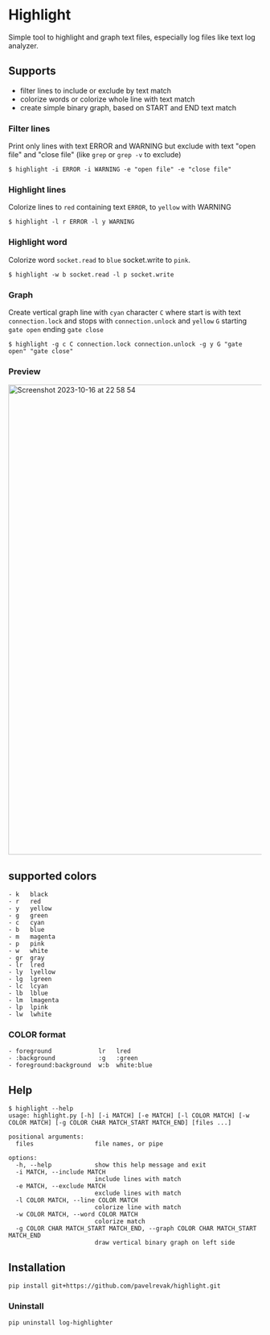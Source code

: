 # Highlight

Simple tool to highlight and graph text files, especially log files like text log analyzer.

## Supports

- filter lines to include or exclude by text match
- colorize words or colorize whole line with text match
- create simple binary graph, based on START and END text match

### Filter lines

Print only lines with text ERROR and WARNING but exclude with text "open file" and "close file" (like `grep` or `grep -v` to exclude)

```
$ highlight -i ERROR -i WARNING -e "open file" -e "close file"
```

### Highlight lines

Colorize lines to `red` containing text `ERROR`, to `yellow` with WARNING

```
$ highlight -l r ERROR -l y WARNING
```

### Highlight word

Colorize word `socket.read` to `blue` socket.write to `pink`.

```
$ highlight -w b socket.read -l p socket.write
```

### Graph

Create vertical graph line with `cyan` character `C` where start is with text `connection.lock` and stops with `connection.unlock` and `yellow` `G` starting `gate open` ending `gate close`

```
$ highlight -g c C connection.lock connection.unlock -g y G "gate open" "gate close"
```

### Preview
<img width="933" alt="Screenshot 2023-10-16 at 22 58 54" src="https://github.com/pavelrevak/highlight/assets/9936533/574c6df7-3309-4ec5-8952-dbabf491382e">

## supported colors

    - k   black
    - r   red
    - y   yellow
    - g   green
    - c   cyan
    - b   blue
    - m   magenta
    - p   pink
    - w   white
    - gr  gray
    - lr  lred
    - ly  lyellow
    - lg  lgreen
    - lc  lcyan
    - lb  lblue
    - lm  lmagenta
    - lp  lpink
    - lw  lwhite

### COLOR format

    - foreground             lr   lred
    - :background            :g   :green
    - foreground:background  w:b  white:blue

## Help

```
$ highlight --help
usage: highlight.py [-h] [-i MATCH] [-e MATCH] [-l COLOR MATCH] [-w COLOR MATCH] [-g COLOR CHAR MATCH_START MATCH_END] [files ...]

positional arguments:
  files                 file names, or pipe

options:
  -h, --help            show this help message and exit
  -i MATCH, --include MATCH
                        include lines with match
  -e MATCH, --exclude MATCH
                        exclude lines with match
  -l COLOR MATCH, --line COLOR MATCH
                        colorize line with match
  -w COLOR MATCH, --word COLOR MATCH
                        colorize match
  -g COLOR CHAR MATCH_START MATCH_END, --graph COLOR CHAR MATCH_START MATCH_END
                        draw vertical binary graph on left side
```

## Installation

```
pip install git+https://github.com/pavelrevak/highlight.git
```

### Uninstall

```
pip uninstall log-highlighter
```
